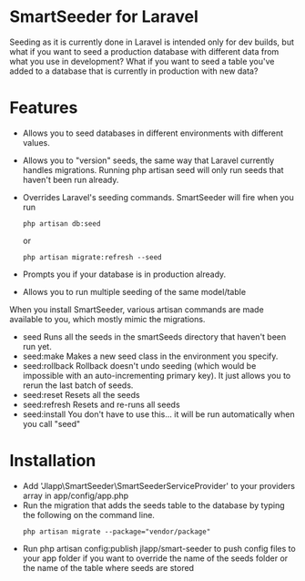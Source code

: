 # SmartSeeder for Laravel

Seeding as it is currently done in Laravel is intended only for dev builds, but what if you want to seed a production database with different data from what you use in development? What if you want to seed a table you've added to a database that is currently in production with new data?

Features
========

- Allows you to seed databases in different environments with different values.
- Allows you to "version" seeds, the same way that Laravel currently handles migrations. Running php artisan seed will only run seeds that haven't been run already.
- Overrides Laravel's seeding commands. SmartSeeder will fire when you run
    ```
    php artisan db:seed
    ```
     or
    ```
    php artisan migrate:refresh --seed
    ```

- Prompts you if your database is in production already.
- Allows you to run multiple seeding of the same model/table

When you install SmartSeeder, various artisan commands are made available to you, which mostly mimic the migrations.

- seed           Runs all the seeds in the smartSeeds directory that haven't been run yet.
- seed:make      Makes a new seed class in the environment you specify.
- seed:rollback  Rollback doesn't undo seeding (which would be impossible with an auto-incrementing primary key). It just allows you to rerun the last batch of seeds.
- seed:reset     Resets all the seeds
- seed:refresh   Resets and re-runs all seeds
- seed:install    You don't have to use this... it will be run automatically when you call "seed"

Installation
============

- Add 'Jlapp\SmartSeeder\SmartSeederServiceProvider' to your providers array in app/config/app.php
- Run the migration that adds the seeds table to the database by typing the following on the command line.
    ```
    php artisan migrate --package="vendor/package"
    ```
- Run php artisan config:publish jlapp/smart-seeder to push config files to your app folder if you want to override the name of the seeds folder or the name of the table where seeds are stored